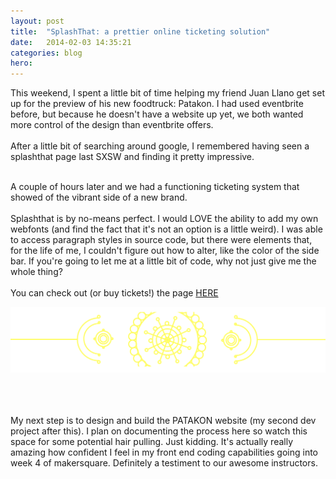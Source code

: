 ```yaml
---
layout: post
title:  "SplashThat: a prettier online ticketing solution"
date:   2014-02-03 14:35:21
categories: blog
hero: 
---
```

This weekend, I spent a little bit of time helping my friend Juan Llano get set up for the preview of his new foodtruck: Patakon. I had used eventbrite before, but because he doesn't have a website up yet, we both wanted more control of the design than eventbrite offers.
<br><br>
After a little bit of searching around google, I remembered having seen a splashthat page last SXSW and finding it pretty impressive. 
<br><br>
<!--more-->

A couple of hours later and we had a functioning ticketing system that showed of the vibrant side of a new brand. 
<br><br>
Splashthat is by no-means perfect. I would LOVE the ability to add my own webfonts (and find the fact that it's not an option is a little weird). I was able to access paragraph styles in source code, but there were elements that, for the life of me, I couldn't figure out how to alter, like the color of the side bar. If you're going to let me at a little bit of code, why not just give me the whole thing?
<br><br>
You can check out (or buy tickets!) the page <a href="https://patakonpreview.splashthat.com/"> HERE </a>

<img src="/assets/patakon.png" style="top">

<br><br><br>
My next step is to design and build the PATAKON website (my second dev project after this). I plan on documenting the process here so watch this space for some potential hair pulling. Just kidding. It's actually really amazing how confident I feel in my front end coding capabilities going into week 4 of makersquare. Definitely a testiment to our awesome instructors. 